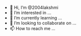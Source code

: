 - 👋 Hi, I’m @2004lakshmi
- 👀 I’m interested in ...
- 🌱 I’m currently learning ...
- 💞️ I’m looking to collaborate on ...
- 📫 How to reach me ...

<!---
2004lakshmi/2004lakshmi is a ✨ special ✨ repository because its `README.md` (this file) appears on your GitHub profile.
You can click the Preview link to take a look at your changes.
--->
